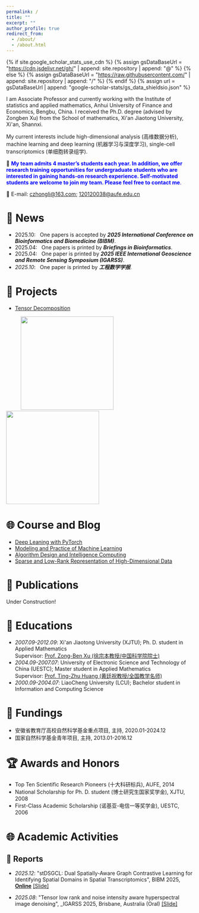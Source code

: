 ```yaml
---
permalink: /
title: ""
excerpt: ""
author_profile: true
redirect_from: 
  - /about/
  - /about.html
---
```


{% if site.google_scholar_stats_use_cdn %}
{% assign gsDataBaseUrl = "https://cdn.jsdelivr.net/gh/" | append: site.repository | append: "@" %}
{% else %}
{% assign gsDataBaseUrl = "https://raw.githubusercontent.com/" | append: site.repository | append: "/" %}
{% endif %}
{% assign url = gsDataBaseUrl | append: "google-scholar-stats/gs_data_shieldsio.json" %}

<span class='anchor' id='about-me'></span>

I am Associate Professor and currently working with the Institute of statistics and applied mathematics, Anhui University of Finance and Economics, Bengbu, China. I received the Ph.D. degree (advised by Zongben Xu) from the School of mathematics, Xi'an Jiaotong University, Xi'an, Shannxi. 

My current interests include high-dimensional analysis (高维数据分析), machine learning and deep learning (机器学习与深度学习), single-cell transcriptomics (单细胞转录组学). 

📢 <span style="color:blue">**My team admits 4  master’s students each year. In addition, we offer research training opportunities for undergraduate students who are interested in gaining hands-on research experience. Self-motivated students are welcome to join my team. Please feel free to contact me**.</span>

📧 E-mail: czhongli@163.com; 120120038@aufe.edu.cn 

# 🔔 News

- 2025.10: &nbsp; One papers is accepted by _**2025 International Conference on Bioinformatics and Biomedicine (BIBM)**_. 
- 2025.04: &nbsp; One papers is printed by _**Briefings in Bioinformatics**_. 
- 2025.04: &nbsp; One paper is printed by _**2025 IEEE International Geoscience and Remote Sensing Symposium (IGARSS)**_. 
- *2025.10*: &nbsp; One paper is printed by _**工程数学学报**_. 

# 🧰 Projects

-  [Tensor Decomposition](https://github.com/zhaoxile/reproducible-tensor-completion-state-of-the-art)

&nbsp;&nbsp;&nbsp;&nbsp;&nbsp;&nbsp;&nbsp;&nbsp;&nbsp;&nbsp;<a href="https://github.com/YuBangZheng/TenNet_ToolBox"><img src="https://yubangzheng.github.io/images/tennettoolbox.png" width="250"></a>
&nbsp;&nbsp;&nbsp;&nbsp;&nbsp;&nbsp;&nbsp;&nbsp;&nbsp;&nbsp;&nbsp;&nbsp;<a href="https://github.com/YuBangZheng/TSVD_ToolBox"><img src="https://yubangzheng.github.io/images/tnntoolbox.png" width="250"></a>



# 🌐 Course and Blog

- [Deep Leaning with PyTorch](https://blog.csdn.net/weixin_40234309/category_12167779.html)
- [Modeling and Practice of Machine Learning](https://blog.csdn.net/weixin_40234309/category_12088843.html)
- [Algorithm Design and Intelligence Computing](https://blog.csdn.net/weixin_40234309/category_12220879.html)
- [Sparse and Low-Rank Representation of High-Dimensional Data](https://blog.csdn.net/weixin_40234309/category_12116221.html)



# 📄 Publications

Under Construction!

<!-- **Chun-Zhong Li**, Xiao-Hua Yu, Xiao-Hua Wu, Bing Wang*, Tian-Yu Xia. "stDSGCL: Dual Spatially-Aware Graph Contrastive Learning for Identifying Spatial Domains in Spatial Transcriptomics",  will appear in BIBM 2025 Yang Gui, Zhaorui Tan, Yan Xu, **Chunzhong Li$^*$**, \"Heterogeneous graph contrastive learning for integration and alignment of spatial transcriptomics data", Briefings in Bioinformatics, Volume 26, Issue 5, September 2025, bbaf497. [[Website]](https://academic.oup.com/bib/article/26/5/bbaf497/8280091?login=false&utm_source=advanceaccess&utm_campaign=bib&utm_medium=email) [[Code]]( https://github.com/Lab-Xu/GRASS/)**Chun-Zhong Li**, Shuo-Bing Zhou, Yang-Yang Kou, "Tensor low rank and noise intensity aware hyperspectral image denoising", IEEE IGARSS 2025.**李春忠***, 周硕兵, 口洋洋, 靖凯立. 双自适应权重非负矩阵分解鲁棒半监督学习. 工程数学学报,  2025.Peng-Cheng Xie, **Chun-Zhong Li***. Dynamic Modeling and Optimization of Energy Storage in Peer-to-Peer Energy Trading Systems. Eksploatacja i Niezawodnosc -- Maintenance and Reliability, 2025: 27(2).**Chun-Zhong Li**, Liu C L, Ju W L. Dilemma and sustainable development strategy of sharing teaching resources for big data majors in universities based on game theory. Discover Artificial intelligence, 2024年11月.**Chun-Zhong Li**, Ju W L, Chu S W. Design and application of a quality evaluation index system for sustaninable cultivation of big data professionals in universities based on bloom cognitive somain classification method. Discover Sustainability, 2024年7月**李春忠***, 鞠文亮, 靖凯立, 桂扬.  基于局部结构字表达的鲁棒演化聚类算法. 工程数学学报, 2024年12月**Chun-Zhong Li**,  Wen-Liang Ju, Shi-Wei Chu, "Design and application of a quality evaluation index system for sustaninable cultivation of big data professionals in universities based on bloom cognitive somain classification method". Discover Sustainability, 2024年7月**Yu-Bang Zheng**, Xi-Le Zhao\*, Junhua Zeng, Chao Li, Qibin Zhao, Heng-Chao Li, Ting-Zhu Huang, \"SVDinsTN: A Tensor Network Paradigm for Efficient Structure Search from Regularized Modeling Perspective\", _Proceedings of the IEEE/CVF Conference on Computer Vision and Pattern Recognition (CVPR)_, pp. 26254-26263, 2024. [[Website]](https://ieeexplore.ieee.org/abstract/document/10655696) [[PDF]](https://openaccess.thecvf.com/content/CVPR2024/papers/Zheng_SVDinsTN_A_Tensor_Network_Paradigm_for_Efficient_Structure_Search_from_CVPR_2024_paper.pdf) [[Supplementary Material]](https://yubangzheng.github.io/papers/Supplementary_Material_SVDinsTN.pdf) [[Poster]](https://yubangzheng.github.io/papers/Poster_SVDinsTN.pdf) (<span style="color:red">Poster-Highlight, 11.9% of Accepted Papers</span>)Wei-Qi Hua, Cheng-Lan Liu, **Chun-Zhong Li***. Environmental Regulation, Government-Business Relations, and Corporate Green Innovation: Evidence from Low-Carbon City Pilot Policy. Sustainability, 2024Yong-Qi Hu, **Chun-Zhong Li***,  Yan Xu, "Modulation Recognition of optical and electromagnetic waves based on transfer learning". International Journal for Light and Electron Optics, vol. 29,  171359, 2023. [[Website]]([Modulation recognition of optical and electromagnetic waves based on transfer learning - ScienceDirect](https://www.sciencedirect.com/science/article/abs/pii/S0030402623008562))Yu-Nong Zhang, **Chun-Zhong Li**, "Manifold clustering optimized by adaptive aggregation strategy". Knowledge and Information Systems, 65:379--408, 2023.**Chun-Zhong Li**, Zong-Ben Xu, Chen Qiao, "Hierarchical clustering driven by cognitive features". Science China: Information Science, (doi: 10.1007/s11432-013-4858-x), 2014.**Chun-Zhong Li**, Zong-Ben Xu, Tao Luo, "A heuristic hierarchical clustering based on multiple similarity measurements". Pattern Recognition Letters, 34(2), 155-162, 2013.**Chun-Zhong Li**, Zong-Ben Xu, Chen Qiao, "Agglomerative Hierarchical clustering with information feedback". Science China: Information Science, 42(6):730-742, 2012.-->

# 📖 Educations

- *2007.09-2012.09*: Xi'an Jiaotong University (XJTU); Ph. D. student in Applied Mathematics <br>
  Supervisor: [Prof. Zong-Ben Xu (徐宗本教授/中国科学院院士)](https://math.xjtu.edu.cn/szdw/zgkxyys.htm)
- *2004.09-2007.07*: University of Electronic Science and Technology of China (UESTC); Master student in Applied Mathematics <br>
  Supervisor: [Prof. Ting-Zhu Huang (黄廷祝教授/全国教学名师)](http://www.math.uestc.edu.cn/info/1081/2041.htm)
- *2000.09-2004.07*: LiaoCheng University (LCU); Bachelor student in Information and Computing Science

# 💾 Fundings

- 安徽省教育厅高校自然科学基金重点项目, 主持, 2020.01-2024.12
- 国家自然科学基金青年项目, 主持, 2013.01-2016.12

# 🏆 Awards and Honors

-  Top Ten Scientific Research Pioneers‌ (十大科研标兵), AUFE, 2014
-  National Scholarship for Ph. D. student (博士研究生国家奖学金), XJTU, 2008
-  First-Class Academic Scholarship (诺基亚-电信一等奖学金), UESTC, 2006

# 🌐 Academic Activities

## 🎤 Reports

- *2025.12*: \"stDSGCL: Dual Spatially-Aware Graph Contrastive Learning for Identifying Spatial Domains in Spatial Transcriptomics", BIBM 2025, **[Online](https://virtual.2021.aaai.org/paper_AAAI-4990.html)** [[Slide]](https://yubangzheng.github.io/papers/Slide_FCTN_decomposition.pdf)

- *2025.08*: \"Tensor low rank and noise intensity aware hyperspectral image denoising\", _IGARSS 2025, Brisbane, Australia (Oral) [[Slide]](https://yubangzheng.github.io/papers/Oral_IGARSS2019_ybz.pdf)

<script type="text/javascript" src="//rf.revolvermaps.com/0/0/8.js?i=5walv8lpuh8&amp;m=0&amp;c=ff0000&amp;cr1=ffffff&amp;f=arial&amp;l=33" async="async"></script>
